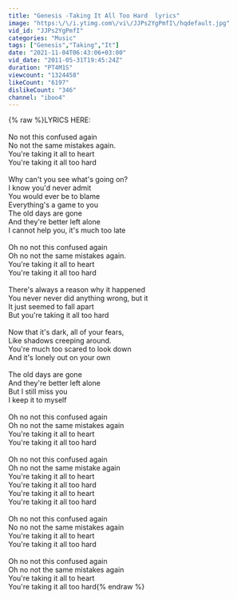 ```yaml
---
title: "Genesis -Taking It All Too Hard  lyrics"
image: "https:\/\/i.ytimg.com\/vi\/JJPs2YgPmfI\/hqdefault.jpg"
vid_id: "JJPs2YgPmfI"
categories: "Music"
tags: ["Genesis","Taking","It"]
date: "2021-11-04T06:43:06+03:00"
vid_date: "2011-05-31T19:45:24Z"
duration: "PT4M1S"
viewcount: "1324458"
likeCount: "6197"
dislikeCount: "346"
channel: "iboo4"
---
```

{% raw %}LYRICS HERE:<br /><br />No not this confused again<br />No not the same mistakes again.<br />You're taking it all to heart<br />You're taking it all too hard<br /><br />Why can't you see what's going on?<br />I know you'd never admit<br />You would ever be to blame<br />Everything's a game to you<br />The old days are gone<br />And they're better left alone<br />I cannot help you, it's much too late<br /><br />Oh no not this confused again<br />Oh no not the same mistakes again.<br />You're taking it all to heart<br />You're taking it all too hard<br /><br />There's always a reason why it happened<br />You never never did anything wrong, but it<br />It just seemed to fall apart<br />But you're taking it all too hard<br /><br />Now that it's dark, all of your fears,<br />Like shadows creeping around.<br />You're much too scared to look down<br />And it's lonely out on your own<br /><br />The old days are gone<br />And they're better left alone<br />But I still miss you<br />I keep it to myself<br /><br />Oh no not this confused again<br />Oh no not the same mistakes again<br />You're taking it all to heart<br />You're taking it all too hard<br /><br />Oh no not this confused again<br />Oh no not the same mistake again<br />You're taking it all to heart<br />You're taking it all too hard<br />You're taking it all to heart<br />You're taking it all too hard<br /><br />Oh no not this confused again<br />No no not the same mistakes again<br />You're taking it all to heart<br />You're taking it all too hard<br /><br />Oh no not this confused again<br />Oh no not the same mistakes again<br />You're taking it all to heart<br />You're taking it all too hard{% endraw %}
